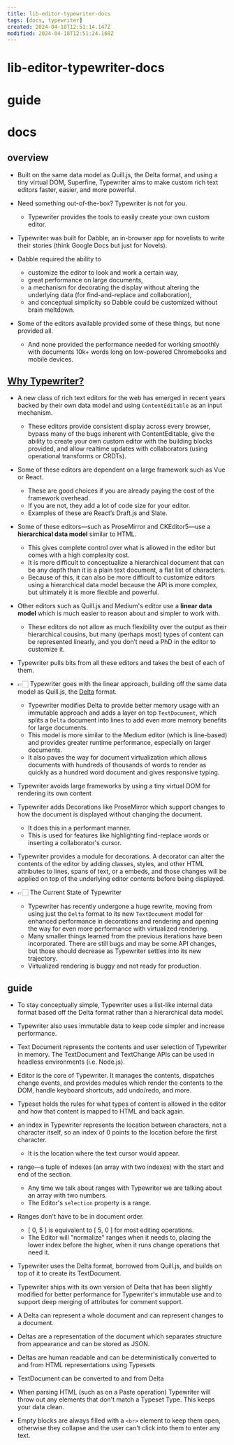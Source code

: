 ```yaml
---
title: lib-editor-typewriter-docs
tags: [docs, typewriter]
created: 2024-04-18T12:51:14.147Z
modified: 2024-04-18T12:51:24.168Z
---
```


# lib-editor-typewriter-docs

# guide

# docs

## overview

- Built on the same data model as Quill.js, the Delta format, and using a tiny virtual DOM, Superfine, Typewriter aims to make custom rich text editors faster, easier, and more powerful. 

- Need something out-of-the-box? Typewriter is not for you. 
  - Typewriter provides the tools to easily create your own custom editor. 

- Typewriter was built for Dabble, an in-browser app for novelists to write their stories (think Google Docs but just for Novels).
- Dabble required the ability to 
  - customize the editor to look and work a certain way, 
  - great performance on large documents, 
  - a mechanism for decorating the display without altering the underlying data (for find-and-replace and collaboration), 
  - and conceptual simplicity so Dabble could be customized without brain meltdown. 
- Some of the editors available provided some of these things, but none provided all. 
  - And none provided the performance needed for working smoothly with documents 10k+ words long on low-powered Chromebooks and mobile devices.

## [Why Typewriter?](https://github.com/typewriter-editor/typewriter)

- A new class of rich text editors for the web has emerged in recent years backed by their own data model and using `ContentEditable` as an input mechanism. 
  - These editors provide consistent display across every browser, bypass many of the bugs inherent with ContentEditable, give the ability to create your own custom editor with the building blocks provided, and allow realtime updates with collaborators (using operational transforms or CRDTs).

- Some of these editors are dependent on a large framework such as Vue or React. 
  - These are good choices if you are already paying the cost of the framework overhead. 
  - If you are not, they add a lot of code size for your editor. 
  - Examples of these are React’s Draft.js and Slate.

- Some of these editors—such as ProseMirror and CKEditor5—use a **hierarchical data model** similar to HTML. 
  - This gives complete control over what is allowed in the editor but comes with a high complexity cost. 
  - It is more difficult to conceptualize a hierarchical document that can be any depth than it is a plain text document, a flat list of characters. 
  - Because of this, it can also be more difficult to customize editors using a hierarchical data model because the API is more complex, but ultimately it is more flexible and powerful.

- Other editors such as Quill.js and Medium's editor use a **linear data model** which is much easier to reason about and simpler to work with. 
  - These editors do not allow as much flexibility over the output as their hierarchical cousins, but many (perhaps most) types of content can be represented linearly, and you don’t need a PhD in the editor to customize it.

- Typewriter pulls bits from all these editors and takes the best of each of them.
- 👉🏻 Typewriter goes with the linear approach, building off the same data model as Quill.js, the [Delta](https://github.com/quilljs/delta) format.
  - Typewriter modifies Delta to provide better memory usage with an immutable approach and adds a layer on top `TextDocument`, which splits a `Delta` document into lines to add even more memory benefits for large documents. 
  - This model is more similar to the Medium editor (which is line-based) and provides greater runtime performance, especially on larger documents. 
  - It also paves the way for document virtualization which allows documents with hundreds of thousands of words to render as quickly as a hundred word document and gives responsive typing.

- Typewriter avoids large frameworks by using a tiny virtual DOM for rendering its own content

- Typewriter adds Decorations like ProseMirror which support changes to how the document is displayed without changing the document. 
  - It does this in a performant manner. 
  - This is used for features like highlighting find-replace words or inserting a collaborator's cursor.
- Typewriter provides a module for decorations. A decorator can alter the contents of the editor by adding classes, styles, and other HTML attributes to lines, spans of text, or a embeds, and those changes will be applied on top of the underlying editor contents before being displayed.

- 👉🏻 The Current State of Typewriter
  - Typewriter has recently undergone a huge rewrite, moving from using just the `Delta` format to its new `TextDocument` model for enhanced performance in decorations and rendering and opening the way for even more performance with virtualized rendering. 
  - Many smaller things learned from the previous iterations have been incorporated. There are still bugs and may be some API changes, but those should decrease as Typewriter settles into its new trajectory.
  - Virtualized rendering is buggy and not ready for production.

## guide

- To stay conceptually simple, Typewriter uses a list-like internal data format based off the Delta format rather than a hierarchical data model.
- Typewriter also uses immutable data to keep code simpler and increase performance.

- Text Document represents the contents and user selection of Typewriter in memory. The TextDocument and TextChange APIs can be used in headless environments (i.e. Node.js).
- Editor is the core of Typewriter. It manages the contents, dispatches change events, and provides modules which render the contents to the DOM, handle keyboard shortcuts, add undo/redo, and more.

- Typeset holds the rules for what types of content is allowed in the editor and how that content is mapped to HTML and back again.

- an index in Typewriter represents the location between characters, not a character itself, so an index of 0 points to the location before the first character. 
  - It is the location where the text cursor would appear.

- range—a tuple of indexes (an array with two indexes) with the start and end of the section.
  - Any time we talk about ranges with Typewriter we are talking about an array with two numbers. 
  - The Editor's `selection` property is a range.
- Ranges don't have to be in document order. 
  - [ 0, 5 ] is equivalent to [ 5, 0 ] for most editing operations. 
  - The Editor will "normalize" ranges when it needs to, placing the lower index before the higher, when it runs change operations that need it.

- Typewriter uses the Delta format, borrowed from Quill.js, and builds on top of it to create its TextDocument.
- Typewriter ships with its own version of Delta that has been slightly modified for better performance for Typewriter's immutable use and to support deep merging of attributes for comment support. 

- A Delta can represent a whole document and can represent changes to a document. 
- Deltas are a representation of the document which separates structure from appearance and can be stored as JSON.
- Deltas are human readable and can be deterministically converted to and from HTML representations using Typesets
- TextDocument can be converted to and from Delta

- When parsing HTML (such as on a Paste operation) Typewriter will throw out any elements that don't match a Typeset Type. This keeps your data clean.

- Empty blocks are always filled with a `<br>` element to keep them open, otherwise they collapse and the user can't click into them to enter any text.

